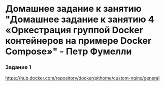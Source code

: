 # Домашнее задание к занятию "Домашнее задание к занятию 4 «Оркестрация группой Docker контейнеров на примере Docker Compose»" - Петр Фумелли

### Задание 1

<https://hub.docker.com/repository/docker/pithome/custom-nginx/general>


